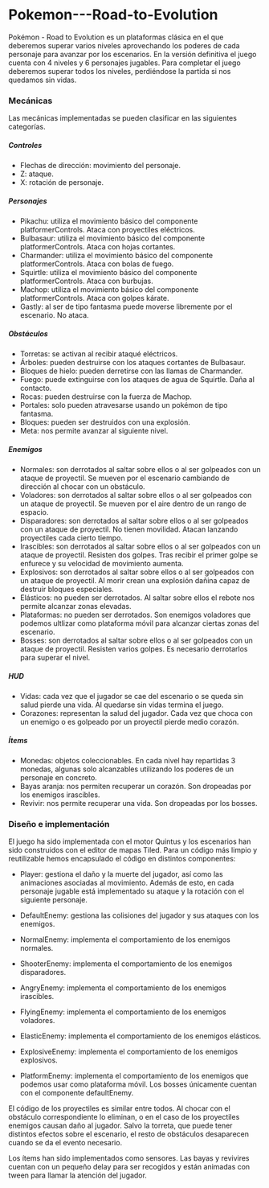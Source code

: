 # Pokemon---Road-to-Evolution

Pokémon - Road to Evolution es un plataformas clásica en el que deberemos superar varios niveles aprovechando los poderes de cada personaje para avanzar por los escenarios.
En la versión definitiva el juego cuenta con 4 niveles y 6 personajes jugables. Para completar el juego deberemos superar todos los niveles, perdiéndose la partida si nos quedamos sin vidas.

### Mecánicas
Las mecánicas implementadas se pueden clasificar en las siguientes categorías.

##### Controles
 - Flechas de dirección: movimiento del personaje.
 - Z: ataque.
 - X: rotación de personaje.

##### Personajes
- Pikachu: utiliza el movimiento básico del componente platformerControls. Ataca con proyectiles eléctricos.
- Bulbasaur: utiliza el movimiento básico del componente platformerControls. Ataca con hojas cortantes.
- Charmander: utiliza el movimiento básico del componente platformerControls. Ataca con bolas de fuego.
- Squirtle: utiliza el movimiento básico del componente platformerControls. Ataca con burbujas.
- Machop: utiliza el movimiento básico del componente platformerControls. Ataca con golpes kárate.
- Gastly: al ser de tipo fantasma puede moverse libremente por el escenario. No ataca.

##### Obstáculos
- Torretas: se activan al recibir ataqué eléctricos.
- Árboles: pueden destruirse con los ataques cortantes de Bulbasaur.
- Bloques de hielo: pueden derretirse con las llamas de Charmander.
- Fuego: puede extinguirse con los ataques de agua de Squirtle. Daña al contacto.
- Rocas: pueden destruirse con la fuerza de Machop.
- Portales: solo pueden atravesarse usando un pokémon de tipo fantasma.
- Bloques: pueden ser destruidos con una explosión.
- Meta: nos permite avanzar al siguiente nivel.

##### Enemigos
- Normales: son derrotados al saltar sobre ellos o al ser golpeados con un ataque de proyectil. Se mueven por el escenario cambiando de dirección al chocar con un obstáculo.
- Voladores: son derrotados al saltar sobre ellos o al ser golpeados con un ataque de proyectil. Se mueven por el aire dentro de un rango de espacio.
- Disparadores: son derrotados al saltar sobre ellos o al ser golpeados con un ataque de proyectil. No tienen movilidad. Atacan lanzando proyectiles cada cierto tiempo.
- Irascibles: son derrotados al saltar sobre ellos o al ser golpeados con un ataque de proyectil. Resisten dos golpes. Tras recibir el primer golpe se enfurece y su velocidad de movimiento aumenta.
- Explosivos: son derrotados al saltar sobre ellos o al ser golpeados con un ataque de proyectil. Al morir crean una explosión dañina capaz de destruir bloques especiales.
- Elásticos: no pueden ser derrotados. Al saltar sobre ellos el rebote nos permite alcanzar zonas elevadas.
- Plataformas: no pueden ser derrotados. Son enemigos voladores que podemos ultlizar como plataforma móvil para alcanzar ciertas zonas del escenario.
- Bosses: son derrotados al saltar sobre ellos o al ser golpeados con un ataque de proyectil. Resisten varios golpes. Es necesario derrotarlos para superar el nivel.

##### HUD
- Vidas: cada vez que el jugador se cae del escenario o se queda sin salud pierde una vida. Al quedarse sin vidas termina el juego.
- Corazones: representan la salud del jugador. Cada vez que choca con un enemigo o es golpeado por un proyectil pierde medio corazón.

##### Ítems
- Monedas: objetos coleccionables. En cada nivel hay repartidas 3 monedas, algunas solo alcanzables utilizando los poderes de un personaje en concreto.
- Bayas aranja: nos permiten recuperar un corazón. Son dropeadas por los enemigos irascibles.
- Revivir: nos permite recuperar una vida. Son dropeadas por los bosses.


### Diseño e implementación

El juego ha sido implementada con el motor Quintus y los escenarios han sido construidos con el editor de mapas Tiled.
Para un código más limpio y reutilizable hemos encapsulado el código en distintos componentes:

- Player: gestiona el daño y la muerte del jugador, así como las animaciones asociadas al movimiento.
Además de esto, en cada personaje jugable está implementado su ataque y la rotación con el siguiente personaje.

- DefaultEnemy: gestiona las colisiones del jugador y sus ataques con los enemigos.
- NormalEnemy: implementa el comportamiento de los enemigos normales.
- ShooterEnemy: implementa el comportamiento de los enemigos disparadores.
- AngryEnemy: implementa el comportamiento de los enemigos irascibles.
- FlyingEnemy: implementa el comportamiento de los enemigos voladores.
- ElasticEnemy: implementa el comportamiento de los enemigos elásticos.
- ExplosiveEnemy: implementa el comportamiento de los enemigos explosivos.
- PlatformEnemy: implementa el comportamiento de los enemigos que podemos usar como plataforma móvil.
Los bosses únicamente cuentan con el componente defaultEnemy.

El código de los proyectiles es similar entre todos. Al chocar con el obstáculo correspondiente lo eliminan, o en el caso de los proyectiles enemigos causan daño al jugador.
Salvo la torreta, que puede tener distintos efectos sobre el escenario, el resto de obstáculos desaparecen cuando se da el evento necesario.

Los ítems han sido implementados como sensores. Las bayas y revivires cuentan con un pequeño delay para ser recogidos y están animadas con tween para llamar la atención del jugador.
